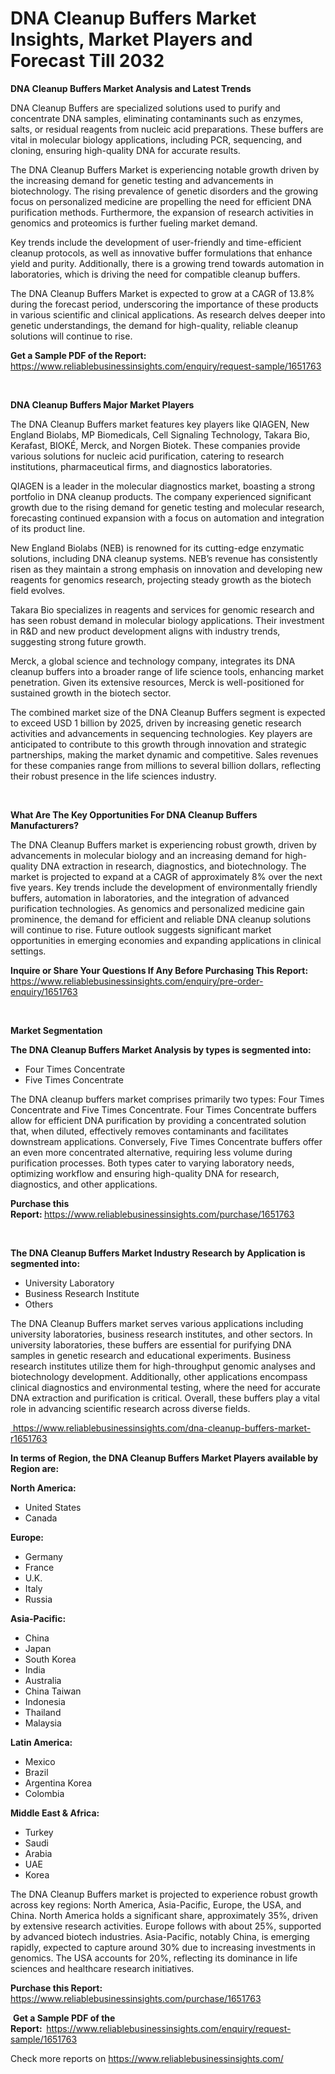 <p><h1>DNA Cleanup Buffers Market Insights, Market Players and Forecast Till 2032</h1></p><p><strong>DNA Cleanup Buffers Market Analysis and Latest Trends</strong></p>
<p><p>DNA Cleanup Buffers are specialized solutions used to purify and concentrate DNA samples, eliminating contaminants such as enzymes, salts, or residual reagents from nucleic acid preparations. These buffers are vital in molecular biology applications, including PCR, sequencing, and cloning, ensuring high-quality DNA for accurate results.</p><p>The DNA Cleanup Buffers Market is experiencing notable growth driven by the increasing demand for genetic testing and advancements in biotechnology. The rising prevalence of genetic disorders and the growing focus on personalized medicine are propelling the need for efficient DNA purification methods. Furthermore, the expansion of research activities in genomics and proteomics is further fueling market demand.</p><p>Key trends include the development of user-friendly and time-efficient cleanup protocols, as well as innovative buffer formulations that enhance yield and purity. Additionally, there is a growing trend towards automation in laboratories, which is driving the need for compatible cleanup buffers.</p><p>The DNA Cleanup Buffers Market is expected to grow at a CAGR of 13.8% during the forecast period, underscoring the importance of these products in various scientific and clinical applications. As research delves deeper into genetic understandings, the demand for high-quality, reliable cleanup solutions will continue to rise.</p></p>
<p><strong>Get a Sample PDF of the Report:&nbsp;</strong> <a href="https://www.reliablebusinessinsights.com/enquiry/request-sample/1651763?utm_campaign=2287&utm_medium=2&utm_source=Github&utm_content=ia&utm_term=23032025&utm_id=dna-cleanup-buffers">https://www.reliablebusinessinsights.com/enquiry/request-sample/1651763</a></p>
<p>&nbsp;</p>
<p><strong>DNA Cleanup Buffers Major Market Players</strong></p>
<p><p>The DNA Cleanup Buffers market features key players like QIAGEN, New England Biolabs, MP Biomedicals, Cell Signaling Technology, Takara Bio, Kerafast, BIOKÉ, Merck, and Norgen Biotek. These companies provide various solutions for nucleic acid purification, catering to research institutions, pharmaceutical firms, and diagnostics laboratories.</p><p>QIAGEN is a leader in the molecular diagnostics market, boasting a strong portfolio in DNA cleanup products. The company experienced significant growth due to the rising demand for genetic testing and molecular research, forecasting continued expansion with a focus on automation and integration of its product line. </p><p>New England Biolabs (NEB) is renowned for its cutting-edge enzymatic solutions, including DNA cleanup systems. NEB’s revenue has consistently risen as they maintain a strong emphasis on innovation and developing new reagents for genomics research, projecting steady growth as the biotech field evolves.</p><p>Takara Bio specializes in reagents and services for genomic research and has seen robust demand in molecular biology applications. Their investment in R&D and new product development aligns with industry trends, suggesting strong future growth.</p><p>Merck, a global science and technology company, integrates its DNA cleanup buffers into a broader range of life science tools, enhancing market penetration. Given its extensive resources, Merck is well-positioned for sustained growth in the biotech sector.</p><p>The combined market size of the DNA Cleanup Buffers segment is expected to exceed USD 1 billion by 2025, driven by increasing genetic research activities and advancements in sequencing technologies. Key players are anticipated to contribute to this growth through innovation and strategic partnerships, making the market dynamic and competitive. Sales revenues for these companies range from millions to several billion dollars, reflecting their robust presence in the life sciences industry.</p></p>
<p>&nbsp;</p>
<p><strong>What Are The Key Opportunities For DNA Cleanup Buffers Manufacturers?</strong></p>
<p><p>The DNA Cleanup Buffers market is experiencing robust growth, driven by advancements in molecular biology and an increasing demand for high-quality DNA extraction in research, diagnostics, and biotechnology. The market is projected to expand at a CAGR of approximately 8% over the next five years. Key trends include the development of environmentally friendly buffers, automation in laboratories, and the integration of advanced purification technologies. As genomics and personalized medicine gain prominence, the demand for efficient and reliable DNA cleanup solutions will continue to rise. Future outlook suggests significant market opportunities in emerging economies and expanding applications in clinical settings.</p></p>
<p><strong>Inquire or Share Your Questions If Any Before Purchasing This Report:</strong> <a href="https://www.reliablebusinessinsights.com/enquiry/pre-order-enquiry/1651763?utm_campaign=2287&utm_medium=2&utm_source=Github&utm_content=ia&utm_term=23032025&utm_id=dna-cleanup-buffers">https://www.reliablebusinessinsights.com/enquiry/pre-order-enquiry/1651763</a></p>
<p>&nbsp;</p>
<p><strong>Market Segmentation</strong></p>
<p><strong>The DNA Cleanup Buffers Market Analysis by types is segmented into:</strong></p>
<p><ul><li>Four Times Concentrate</li><li>Five Times Concentrate</li></ul></p>
<p><p>The DNA cleanup buffers market comprises primarily two types: Four Times Concentrate and Five Times Concentrate. Four Times Concentrate buffers allow for efficient DNA purification by providing a concentrated solution that, when diluted, effectively removes contaminants and facilitates downstream applications. Conversely, Five Times Concentrate buffers offer an even more concentrated alternative, requiring less volume during purification processes. Both types cater to varying laboratory needs, optimizing workflow and ensuring high-quality DNA for research, diagnostics, and other applications.</p></p>
<p><strong>Purchase this Report:&nbsp;</strong><a href="https://www.reliablebusinessinsights.com/purchase/1651763?utm_campaign=2287&utm_medium=2&utm_source=Github&utm_content=ia&utm_term=23032025&utm_id=dna-cleanup-buffers">https://www.reliablebusinessinsights.com/purchase/1651763</a></p>
<p>&nbsp;</p>
<p><strong>The DNA Cleanup Buffers Market Industry Research by Application is segmented into:</strong></p>
<p><ul><li>University Laboratory</li><li>Business Research Institute</li><li>Others</li></ul></p>
<p><p>The DNA Cleanup Buffers market serves various applications including university laboratories, business research institutes, and other sectors. In university laboratories, these buffers are essential for purifying DNA samples in genetic research and educational experiments. Business research institutes utilize them for high-throughput genomic analyses and biotechnology development. Additionally, other applications encompass clinical diagnostics and environmental testing, where the need for accurate DNA extraction and purification is critical. Overall, these buffers play a vital role in advancing scientific research across diverse fields.</p></p>
<p><a href="https://www.reliablebusinessinsights.com/dna-cleanup-buffers-market-r1651763?utm_campaign=2287&utm_medium=2&utm_source=Github&utm_content=ia&utm_term=23032025&utm_id=dna-cleanup-buffers">&nbsp;https://www.reliablebusinessinsights.com/dna-cleanup-buffers-market-r1651763</a></p>
<p><strong>In terms of Region, the DNA Cleanup Buffers Market Players available by Region are:</strong></p>
<p>
    <p> <strong> North America: </strong>
        <ul>
            <li>United States</li>
            <li>Canada</li>
        </ul>
        </p> 
    <p> <strong> Europe: </strong>
        <ul>
            <li>Germany</li>
            <li>France</li>
            <li>U.K.</li>
            <li>Italy</li>
            <li>Russia</li>
        </ul>
        </p> 
    <p> <strong> Asia-Pacific: </strong>
        <ul>
            <li>China</li>
            <li>Japan</li>
            <li>South Korea</li>
            <li>India</li>
            <li>Australia</li>
            <li>China Taiwan</li>
            <li>Indonesia</li>
            <li>Thailand</li>
            <li>Malaysia</li>
        </ul>
        </p> 
    <p> <strong> Latin America: </strong>
        <ul>
            <li>Mexico</li>
            <li>Brazil</li>
            <li>Argentina Korea</li>
            <li>Colombia</li>
        </ul>
        </p> 
    <p> <strong> Middle East & Africa: </strong>
        <ul>
            <li>Turkey</li>
            <li>Saudi</li>
            <li>Arabia</li>
            <li>UAE</li>
            <li>Korea</li>
        </ul>
    </p>
    </p>
<p><p>The DNA Cleanup Buffers market is projected to experience robust growth across key regions: North America, Asia-Pacific, Europe, the USA, and China. North America holds a significant share, approximately 35%, driven by extensive research activities. Europe follows with about 25%, supported by advanced biotech industries. Asia-Pacific, notably China, is emerging rapidly, expected to capture around 30% due to increasing investments in genomics. The USA accounts for 20%, reflecting its dominance in life sciences and healthcare research initiatives.</p></p>
<p><strong>Purchase this Report: </strong><a href="https://www.reliablebusinessinsights.com/purchase/1651763?utm_campaign=2287&utm_medium=2&utm_source=Github&utm_content=ia&utm_term=23032025&utm_id=dna-cleanup-buffers">https://www.reliablebusinessinsights.com/purchase/1651763</a></p>
<p>&nbsp;<strong>Get a Sample PDF of the Report:&nbsp;&nbsp;</strong><a href="https://www.reliablebusinessinsights.com/enquiry/request-sample/1651763?utm_campaign=2287&utm_medium=2&utm_source=Github&utm_content=ia&utm_term=23032025&utm_id=dna-cleanup-buffers">https://www.reliablebusinessinsights.com/enquiry/request-sample/1651763</a></p>
<p><strong></strong></p>
<p>Check more reports on <a href="https://www.reliablebusinessinsights.com/?utm_campaign=2287&utm_medium=2&utm_source=Github&utm_content=ia&utm_term=23032025&utm_id=dna-cleanup-buffers">https://www.reliablebusinessinsights.com/</a></p>
